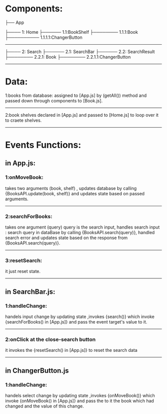 # Components:

├── App

├──── 1: Home
├────── 1.1:BookShelf
├──────── 1.1.1:Book
├────────── 1.1.1.1:ChangerButton

---

├──── 2: Search
├────── 2.1: SearchBar
├────── 2.2: SearchResult
├──────── 2.2.1: Book
├──────── 2.2.1.1:ChangerButton

---

# Data:

1:books from database:
assigned to [App.js] by (getAll()) method and passed down through components to [Book.js].

---

2:book shelves
declared in [App.js] and passed to [Home.js] to loop over it to craete shelves.

---

# Events Functions:

## in App.js:

### 1:onMoveBook:

takes two arguments (book, shelf) , updates database by calling {BooksAPI.update(book, shelf)} and updates state based on passed arguments.

---

### 2:searchForBooks:

takes one argument (query) query is the search input, handles search input : search query in dataBase by calling {BooksAPI.search(query)}, handled search error and updates state based on the response from {BooksAPI.search(query)}.

---

### 3:resetSearch:

it just reset state.

---

## in SearchBar.js:

### 1:handleChange:

handels input change by updating state ,invokes {search()} which invoke {searchForBooks() in [App.js]} and pass the event target's value to it.

---

### 2:onClick at the close-search button

it invokes the {resetSearch() in [App.js]} to reset the search data

---

## in ChangerButton.js

### 1:handleChange:

handels select change by updating state ,invokes {onMoveBook()} which invoke {onMoveBook() in [App.js]} and pass the to it the book which had changed and the value of this change.

